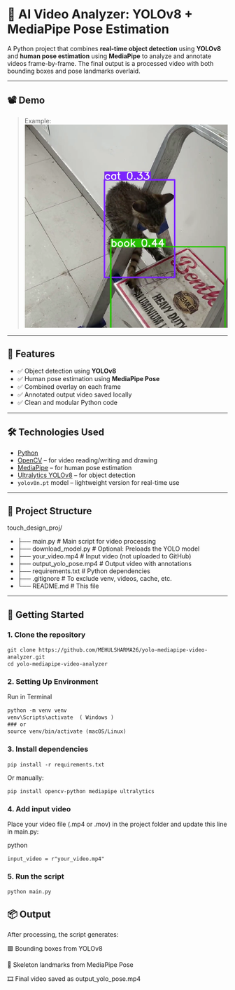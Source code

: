 # 🎥 AI Video Analyzer: YOLOv8 + MediaPipe Pose Estimation

A Python project that combines **real-time object detection** using **YOLOv8** and **human pose estimation** using **MediaPipe** to analyze and annotate videos frame-by-frame. The final output is a processed video with both bounding boxes and pose landmarks overlaid.

---

## 📽️ Demo


> Example:  
> ![demo](assests/cato_pic.png)

---

## 🔧 Features

- ✅ Object detection using **YOLOv8**
- ✅ Human pose estimation using **MediaPipe Pose**
- ✅ Combined overlay on each frame
- ✅ Annotated output video saved locally
- ✅ Clean and modular Python code

---

## 🛠️ Technologies Used

- [Python](https://www.python.org/)
- [OpenCV](https://opencv.org/) – for video reading/writing and drawing
- [MediaPipe](https://google.github.io/mediapipe/) – for human pose estimation
- [Ultralytics YOLOv8](https://github.com/ultralytics/ultralytics) – for object detection
- `yolov8n.pt` model – lightweight version for real-time use

---

## 📁 Project Structure
touch_design_proj/
- ├── main.py # Main script for video processing
- ├── download_model.py # Optional: Preloads the YOLO model
- ├── your_video.mp4 # Input video (not uploaded to GitHub)
- ├── output_yolo_pose.mp4 # Output video with annotations
- ├── requirements.txt # Python dependencies
- ├── .gitignore # To exclude venv, videos, cache, etc.
- └── README.md # This file


---

## 🚀 Getting Started

### 1. Clone the repository

```
git clone https://github.com/MEHULSHARMA26/yolo-mediapipe-video-analyzer.git
cd yolo-mediapipe-video-analyzer 
```

### 2. Setting Up Environment
Run in Terminal
```
python -m venv venv
venv\Scripts\activate  ( Windows )
### or
source venv/bin/activate (macOS/Linux)

```

### 3. Install dependencies
```
pip install -r requirements.txt

```
Or manually:
```
pip install opencv-python mediapipe ultralytics

```

### 4. Add input video
Place your video file (.mp4 or .mov) in the project folder and update this line in main.py:

python
```
input_video = r"your_video.mp4"

```
### 5. Run the script
```
python main.py

```

## 📦 Output
After processing, the script generates:

🟩 Bounding boxes from YOLOv8

🦴 Skeleton landmarks from MediaPipe Pose

🎞️ Final video saved as output_yolo_pose.mp4

